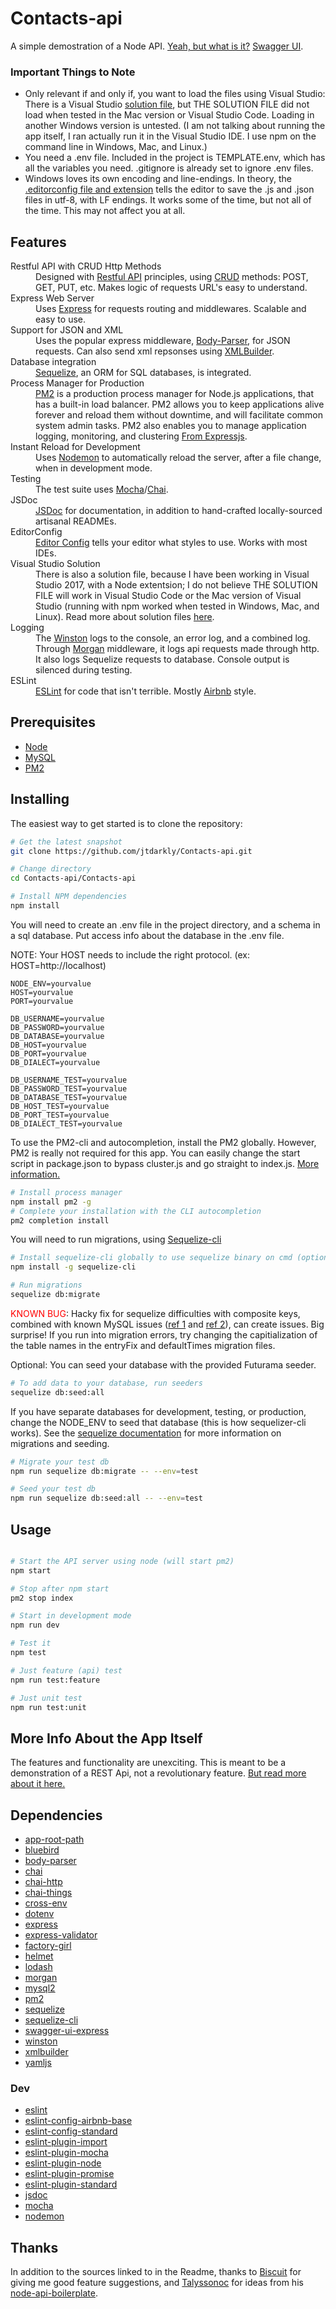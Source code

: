 # Contacts-api

A simple demostration of a Node API.  <a href="https://github.com/jtdarkly/Contacts-Node-API/blob/master/Contacts-api/README.md">Yeah, but what is it?</a>  <a href="https://jamietudor.me/api-docs/">Swagger UI</a>.

### Important Things to Note
- Only relevant if and only if, you want to load the files using Visual Studio: There is a Visual Studio <a href="https://docs.microsoft.com/en-us/visualstudio/extensibility/internals/solution-dot-sln-file">solution file</a>, but THE SOLUTION FILE did not load when tested in the Mac version or Visual Studio Code.  Loading in another Windows version is untested.  (I am not talking about running the app itself, I ran actually run it in the Visual Studio IDE.  I use npm on the command line in Windows, Mac, and Linux.)
- You need a .env file.  Included in the project is TEMPLATE.env, which has all the variables you need.  .gitignore is already set to ignore .env files.
- Windows loves its own encoding and line-endings.  In theory, the <a href="https://docs.microsoft.com/en-us/visualstudio/ide/create-portable-custom-editor-options">.editorconfig file and extension</a> tells the editor to save the .js and .json files in utf-8, with LF endings.  It works some of the time, but not all of the time.  This may not affect you at all.

## Features

<dl>
  
  <dt>Restful API with CRUD Http Methods</dt>
  <dd>
    Designed with <a href="https://en.wikipedia.org/wiki/Representational_state_transfer">Restful API</a> principles, using <a href="https://en.wikipedia.org/wiki/Create,_read,_update_and_delete">CRUD</a> methods: POST, GET, PUT, etc.  Makes logic of requests URL's easy to understand.
  </dd>

  <dt>Express Web Server</dt>
  <dd>
    Uses <a href="https://www.npmjs.com/package/express">Express</a> for requests routing and middlewares.  Scalable and easy to use.
  </dd>
  
  <dt>Support for JSON and XML</dt>
  <dd>
    Uses the popular express middleware, <a href="https://github.com/expressjs/body-parser#readme">Body-Parser</a>, for JSON requests.  Can also send xml repsonses using <a href="https://github.com/oozcitak/xmlbuilder-js">XMLBuilder</a>.
  </dd>

  <dt>Database integration</dt>
  <dd>
    <a href="https://www.npmjs.com/package/sequelize">Sequelize</a>, an ORM for SQL databases, is integrated.
  </dd>

  <dt>Process Manager for Production</dt>
  <dd>
    <a href="https://pm2.io/doc/en/runtime/quick-start/">PM2</a> is a production process manager for Node.js applications, that has a built-in load balancer.  PM2 allows you to keep applications alive forever and reload them without downtime, and will facilitate common system admin tasks.  PM2 also enables you to manage application logging, monitoring, and clustering <a href="https://expressjs.com/en/advanced/pm.html">From Expressjs</a>.
  </dd>

  <dt>Instant Reload for Development</dt>
  <dd>
    Uses <a href="https://www.npmjs.com/package/nodemon">Nodemon</a> to automatically reload the server, after a file change, when in development mode.
  </dd>
  
  <dt>Testing</dt>
  <dd>
    The test suite uses <a href="https://www.npmjs.com/package/mocha">Mocha</a>/<a href="https://www.npmjs.com/package/chai">Chai</a>.
  </dd>
  
  <dt>JSDoc</dt>
  <dd>
    <a href="http://usejsdoc.org/">JSDoc</a> for documentation, in addition to hand-crafted locally-sourced artisanal READMEs.
  </dd>
  
  <dt>EditorConfig</dt>
  <dd>
    <a href="https://editorconfig.org/">Editor Config</a> tells your editor what styles to use.  Works with most IDEs.
  </dd>

  <dt>Visual Studio Solution</dt>
  <dd>
    There is also a solution file, because I have been working in Visual Studio 2017, with a Node extentsion; I do not believe THE SOLUTION FILE will work in Visual Studio Code or the Mac version of Visual Studio (running with npm worked when tested in Windows, Mac, and Linux).  Read more about solution files <a href="https://docs.microsoft.com/en-us/visualstudio/extensibility/internals/solution-dot-sln-file">here</a>.
  </dd>

  <dt>Logging</dt>
  <dd>
    The <a href="https://github.com/winstonjs/winston">Winston</a> logs to the console, an error log, and a combined log.   Through <a href="https://github.com/expressjs/morgan">Morgan</a> middleware, it logs api requests made through http.  It also logs Sequelize requests to database.  Console output is silenced during testing.
  </dd>

  <dt>ESLint</dt>
  <dd>
    <a href="https://eslint.org/">ESLint</a> for code that isn't terrible.  Mostly <a href="https://github.com/airbnb/javascript#table-of-contents">Airbnb</a> style.  
  </dd>

</dl>

## Prerequisites

- [Node](https://nodejs.org/en/)
- [MySQL](https://www.mysql.com/)
- [PM2](https://pm2.io/doc/en/runtime/overview/)

## Installing

The easiest way to get started is to clone the repository:

```sh
# Get the latest snapshot
git clone https://github.com/jtdarkly/Contacts-api.git

# Change directory
cd Contacts-api/Contacts-api

# Install NPM dependencies
npm install
```
You will need to create an .env file in the project directory, and a schema in a sql database.  Put access info about the database in the .env file.

NOTE: Your HOST needs to include the right protocol. (ex: HOST=http://localhost)
```dosini
NODE_ENV=yourvalue
HOST=yourvalue
PORT=yourvalue

DB_USERNAME=yourvalue
DB_PASSWORD=yourvalue
DB_DATABASE=yourvalue
DB_HOST=yourvalue
DB_PORT=yourvalue
DB_DIALECT=yourvalue

DB_USERNAME_TEST=yourvalue
DB_PASSWORD_TEST=yourvalue
DB_DATABASE_TEST=yourvalue
DB_HOST_TEST=yourvalue
DB_PORT_TEST=yourvalue
DB_DIALECT_TEST=yourvalue
```
To use the PM2-cli and autocompletion, install the PM2 globally.  However, PM2 is really not required for this app.  You can easily change the start script in package.json to bypass cluster.js and go straight to index.js. <a href="https://pm2.io/doc/en/runtime/quick-start/">More information.</a>
```sh
# Install process manager
npm install pm2 -g
# Complete your installation with the CLI autocompletion
pm2 completion install
```
You will need to run migrations, using <a href="https://github.com/sequelize/cli">Sequelize-cli</a>
```sh
# Install sequelize-cli globally to use sequelize binary on cmd (optional)
npm install -g sequelize-cli

# Run migrations
sequelize db:migrate
```
<span style="color:red">KNOWN BUG</span>: Hacky fix for sequelize difficulties with composite keys, combined with known MySQL issues (<a href="https://bugs.mysql.com/bug.php?id=20356">ref 1<a/> and <a href="https://bugs.mysql.com/bug.php?id=55669">ref 2</a>), can create issues.  Big surprise!  If you run into migration errors, try changing the capitialization of the table names in the entryFix and defaultTimes migration files.

Optional: You can seed your database with the provided Futurama seeder.  
```sh
# To add data to your database, run seeders
sequelize db:seed:all

```
If you have separate databases for development, testing, or production, change the NODE_ENV to seed that database (this is how sequelizer-cli works).  See the <a href="http://docs.sequelizejs.com/manual/tutorial/migrations.html#the-cli">sequelize documentation</a> for more information on migrations and seeding.
```sh
# Migrate your test db
npm run sequelize db:migrate -- --env=test

# Seed your test db
npm run sequelize db:seed:all -- --env=test

```

## Usage

```sh

# Start the API server using node (will start pm2)
npm start

# Stop after npm start
pm2 stop index

# Start in development mode
npm run dev

# Test it
npm test

# Just feature (api) test
npm run test:feature

# Just unit test
npm run test:unit

```
## More Info About the App Itself

The features and functionality are unexciting.  This is meant to be a demonstration of a REST Api, not a revolutionary feature.  <a href="https://github.com/jtdarkly/Contacts-Node-API/blob/master/Contacts-api/README.md">But read more about it here.</a>

## Dependencies
- [app-root-path](https://github.com/inxilpro/node-app-root-path)
- [bluebird](https://github.com/petkaantonov/bluebird)
- [body-parser](https://github.com/expressjs/body-parser)
- [chai](https://github.com/chaijs/chai)
- [chai-http](https://github.com/chaijs/chai-http)
- [chai-things](https://github.com/chaijs/chai-things)
- [cross-env](https://github.com/kentcdodds/cross-env)
- [dotenv](https://github.com/motdotla/dotenv)
- [express](https://expressjs.com/)
- [express-validator](https://github.com/express-validator/express-validator)
- [factory-girl](https://github.com/aexmachina/factory-girl)
- [helmet](https://github.com/helmetjs/helmet)
- [lodash](https://github.com/lodash/lodash)
- [morgan](https://github.com/expressjs/morgan)
- [mysql2](https://github.com/sidorares/node-mysql2)
- [pm2](https://github.com/Unitech/pm2)
- [sequelize](https://github.com/sequelize/sequelize)
- [sequelize-cli](https://github.com/sequelize/cli)
- [swagger-ui-express](https://github.com/scottie1984/swagger-ui-express)
- [winston](https://github.com/winstonjs/winston)
- [xmlbuilder](https://github.com/oozcitak/xmlbuilder-js)
- [yamljs](https://github.com/jeremyfa/yaml.js)
### Dev

- [eslint](https://github.com/eslint/eslint)
- [eslint-config-airbnb-base](https://github.com/airbnb/javascript)
- [eslint-config-standard](https://github.com/standard/eslint-config-standard)
- [eslint-plugin-import](https://github.com/benmosher/eslint-plugin-import)
- [eslint-plugin-mocha](https://github.com/lo1tuma/eslint-plugin-mocha)
- [eslint-plugin-node](https://github.com/mysticatea/eslint-plugin-node#readme)
- [eslint-plugin-promise](https://github.com/xjamundx/eslint-plugin-promise)
- [eslint-plugin-standard](https://github.com/standard/eslint-plugin-standard)
- [jsdoc](https://github.com/jsdoc3/jsdoc)
- [mocha](https://github.com/mochajs/mocha)
- [nodemon](https://github.com/remy/nodemon)

## Thanks

In addition to the sources linked to in the Readme, thanks to <a href="https://github.com/biscuitehh">Biscuit</a> for giving me good feature suggestions, and <a href="https://github.com/talyssonoc">Talyssonoc</a> for ideas from his <a href="https://github.com/talyssonoc/node-api-boilerplate">node-api-boilerplate</a>.
